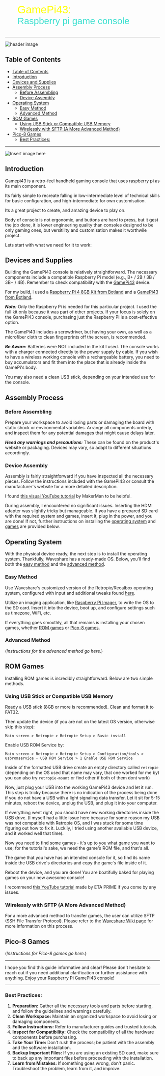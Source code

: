 <figure class="gpi">
<link href="https://fonts.cdnfonts.com/css/major-mono-display-2" rel="stylesheet">
                
  <figcaption>GamePi43:<br><span>Raspberry pi game console</span></figcaption>
  <style>
    @import url('https://fonts.cdnfonts.com/css/major-mono-display-2');
    .gpi {
      font-family:  'Major Mono Display', sans-serif;                                   
      font-size: 35px;
      color: yellow;
    } 
    figcaption span {
      color: turquoise;
      font-size: 30px
    }
    .image-border {
      margin: 40px;
      /* border-radius: 1vmin; */
      border: 3px solid var(--primary);
      box-shadow:
        10px 10px 0 -3px var(--background),
        10px 10px var(--green),
        20px 20px 0 -3px var(--background),
        20px 20px var(--yellow);
    }
    .image-border:hover {
      animation: shadow-wave 2.5s ease-in infinite;
    }
    @keyframes shadow-wave {
      0% {
        border: 3px solid var(--primary);
        box-shadow: 10px 10px 0 -3px var(--background), 10px 10px var(--green),
          20px 20px 0 -3px var(--background), 20px 20px var(--yellow);
      }
      20% {
        border: 3px solid var(--red);
        box-shadow: 10px 10px 0 -3px var(--background), 10px 10px var(--primary),
          20px 20px 0 -3px var(--background), 20px 20px var(--green);
      }
      40% {
        border: 3px solid var(--orange);
        box-shadow: 10px 10px 0 -3px var(--background), 10px 10px var(--red),
          20px 20px 0 -3px var(--background), 20px 20px var(--primary);
      }
      60% {
        border: 3px solid var(--yellow);
        box-shadow: 10px 10px 0 -3px var(--background), 10px 10px var(--orange),
          20px 20px 0 -3px var(--background), 20px 20px var(--red);
      }
      80% {
        border: 3px solid var(--green);
        box-shadow: 10px 10px 0 -3px var(--background), 10px 10px var(--yellow),
          20px 20px 0 -3px var(--background), 20px 20px var(--orange);
      }
      100% {
        border: 3px solid var(--primary);
        box-shadow: 10px 10px 0 -3px var(--background), 10px 10px var(--green),
          20px 20px 0 -3px var(--background), 20px 20px var(--yellow);
      }
    }
    :root {
      --primary: #22D2A0;
      --secondary: #192824;
      --background: #192824;
      --green: #1FC11B;
      --yellow: #FFD913;
      --orange: #FF9C55;
      --red: #FF5555;
    }
    @media only screen and (max-width: 600px) {
      .image-border {
        margin-left: 0;
        margin-right: 50px;
      }
    }   
  </style>
</figure>

---
![header image](assets/img0.jpg)

## Table of Contents

- [Table of Contents](#table-of-contents)
- [Introduction](#introduction)
- [Devices and Supplies](#devices-and-supplies)
- [Assembly Process](#assembly-process)
  - [Before Assembling](#before-assembling)
  - [Device Assembly](#device-assembly)
- [Operating System](#operating-system)
  - [Easy Method](#easy-method)
  - [Advanced Method](#advanced-method)
- [ROM Games](#rom-games)
  - [Using USB Stick or Compatible USB Memory](#using-usb-stick-or-compatible-usb-memory)
  - [Wirelessly with SFTP (A More Advanced Method)](#wirelessly-with-sftp-a-more-advanced-method)
- [Pico-8 Games](#pico-8-games)
  - [Best Practices:](#best-practices)

---

![Insert image here](assets/img2.jpg ":size=440vmin :class=image-border :no-zoom")

## Introduction

Gamepi43 is a retro-feel handheld gaming console that uses raspberry pi as its main component.

Its fairly simple to recreate falling in low-intermediate level of technical skills for basic configuration, and high-intermediate for own customisation.

Its a great project to create, and amazing device to play on.

Body of console is not ergonomic, and buttons are hard to press, but it gest the job done, it is lower engineering quality than consoles designed to be only gaming ones, but versitility and customisation makes it worthwile project.

Lets start with what we need for it to work:

## Devices and Supplies

Building the GamePi43 console is relatively straightforward. The necessary components include a compatible Raspberry Pi model (e.g., B+ / 2B / 3B / 3B+ / 4B). Remember to check compatibility with the [GamePi43](https://www.waveshare.com/wiki/GamePi43) device.

For my build, I used a [Raspberry Pi 4 8GB Kit from Botland]() and a [GamePi43 from Botland](https://botland.com.pl/gaming-pi-retro-pie-konsole/17598-gamepi43-zestaw-akcesoriow-do-budowy-konsoli-dla-raspberry-pi-b-2b-3b-3b-4b-waveshare-16967-5904422327965.html?cd=1050025856&ad=55008030609&kd=&gclid=Cj0KCQjwuZGnBhD1ARIsACxbAVi_yP_z9whvMxNqS_-G67z5Up9icvYHbGoLaR1e1NCGWmEW12LuSBYaAiQnEALw_wcB).

**_Note:_** Only the Raspberry Pi is needed for this particular project. I used the full kit only because it was part of other projects. If your focus is solely on the GamePi43 console, purchasing just the Raspberry Pi is a cost-effective option.

The GamePi43 includes a screwdriver, but having your own, as well as a microfiber cloth to clean fingerprints off the screen, is recommended.

**_Be Aware:_** Batteries were NOT included in the kit I used. The console works with a charger connected directly to the power supply by cable. If you wish to have a wireless working console with a rechargeable battery, you need to buy accumulators and fit them into the place that is already inside the GamePi's body.

You may also need a clean USB stick, depending on your intended use for the console.

## Assembly Process

### Before Assembling

Prepare your workspace to avoid losing parts or damaging the board with static shock or environmental variables. Arrange all components orderly, and inspect them for any potential damages that might cause delays later.

**_Heed any warnings and precautions:_** These can be found on the product's website or packaging. Devices may vary, so adapt to different situations accordingly.

### Device Assembly

Assembly is fairly straightforward if you have inspected all the necessary pieces. Follow the instructions included with the GamePi43 or consult the manufacturer's website for a more detailed description.

I found [this visual YouTube tutorial](https://www.youtube.com/watch?v=HrKpUuo6OUg&t=173s) by MakerMan to be helpful.

During assembly, I encountered no significant issues. Inserting the HDMI adapter was slightly tricky but manageable. If you have a prepared SD card with the required system and games, insert it, plug in the power, and you are done! If not, further instructions on installing the [operating system](#operating-system) and [games](#pico-8-games) are provided below.

## Operating System

With the physical device ready, the next step is to install the operating system. Thankfully, Waveshare has a ready-made OS. Below, you'll find both the [easy method](#easy-method) and the [advanced method](#advanced-method).

### Easy Method

Use Waveshare's customized version of the Retropie/Recalbox operating system, configured with input and additional tweaks found [here](https://www.waveshare.com/wiki/GamePi43).

Utilize an imaging application, like [Raspberry Pi Imager](https://www.raspberrypi.com/software/), to write the OS to the SD card. Insert it into the device, boot up, and configure settings such as timezone, WiFi, etc.

If everything goes smoothly, all that remains is installing your chosen games, whether [ROM games](#rom-games) or [Pico-8 games](#pico-8-games).

### Advanced Method

(_Instructions for the advanced method go here._)

## ROM Games

Installing ROM games is incredibly straightforward. Below are two simple methods.

### Using USB Stick or Compatible USB Memory

Ready a USB stick (8GB or more is recommended).
Clean and format it to FAT32.

Then update the device (if you are not on the latest OS version, otherwise skip this step):

```
Main screen > Retropie > Retropie Setup > Basic install
```

Enable USB ROM Service by:

```
Main screen > Retropie > Retropie Setup > Configuration/tools > usbromservice - USB ROM Service > 1 Enable USB ROM Service
```
Inside of the formatted USB drive create an empty directory called `retropie` (depending on the OS used that name may vary, that one worked for me byt you can also try `retropie-mount` or find other if both of them dont work)

Now, just plug your USB into the working GamePi43 device and let it run. This step is tricky because there is no indication of the process being done if you do not have a USB with a light signaling data transfer. Let it sit for 5-15 minutes, reboot the device, unplug the USB, and plug it into your computer.

If everything went right, you should have new working directories inside the USB drive. (I myself had a little issue here because for some reason my USB was not compatible with Retropie OS, and I was stuck for some time figuring out how to fix it. Luckily, I tried using another available USB device, and it worked well that time).

Now you need to find some games - it's up to you what game you want to use; for the tutorial's sake, we need the game's ROM file, and that's all.

The game that you have has an intended console for it, so find its name inside the USB drive's directories and copy the game's file inside of it.

Reboot the device, and you are done! You are boatifully baked for playing games on your new awesome console!

I recommend [this YouTube tutorial](https://www.youtube.com/watch?v=P1etPYvWBZU&t=373s) made by ETA PRIME if you come by any issues.

### Wirelessly with SFTP (A More Advanced Method)

For a more advanced method to transfer games, the user can utilize SFTP (SSH File Transfer Protocol). Please refer to the [Waveshare Wiki page](https://www.waveshare.com/wiki/GamePi43) for more information on this process.

## Pico-8 Games

(_Instructions for Pico-8 games go here._)

---

I hope you find this guide informative and clear! Please don't hesitate to reach out if you need additional clarification or further assistance with anything. Enjoy your Raspberry Pi GamePi43 console!

---

### Best Practices:

1. **Preparation:** Gather all the necessary tools and parts before starting, and follow the guidelines and warnings carefully.
2. **Clean Workspace:** Maintain an organized workspace to avoid losing or damaging components.
3. **Follow Instructions:** Refer to manufacturer guides and trusted tutorials.
4. **Inspect for Compatibility:** Check the compatibility of all the hardware components before purchasing.
5. **Take Your Time:** Don't rush the process; be patient with the assembly and the software installation.
6. **Backup Important Files:** If you are using an existing SD card, make sure to back up any important files before proceeding with the installation.
7. **Learn from Mistakes:** If something goes wrong, don't panic. Troubleshoot the problem, learn from it, and improve.
